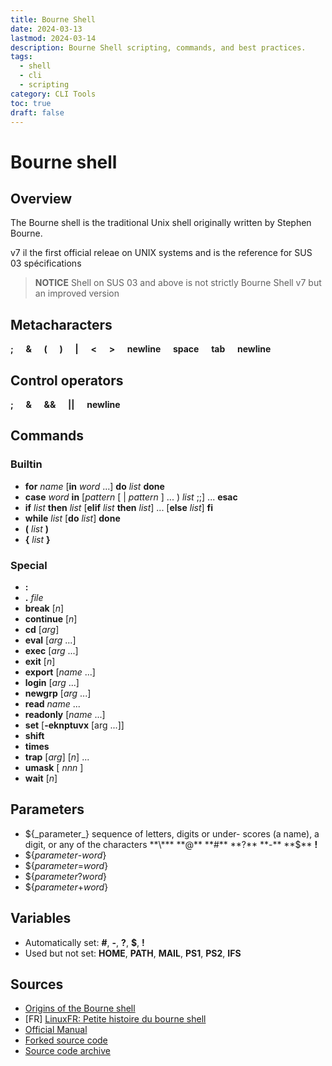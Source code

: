 ```yaml
---
title: Bourne Shell
date: 2024-03-13
lastmod: 2024-03-14
description: Bourne Shell scripting, commands, and best practices.
tags:
  - shell
  - cli
  - scripting
category: CLI Tools
toc: true
draft: false
---
```


# Bourne shell

## Overview

The Bourne shell is the traditional Unix shell originally written by Stephen Bourne.

v7 il the first official releae on UNIX systems and is the reference for SUS 03 spécifications

> **NOTICE** Shell on SUS 03 and above is not strictly Bourne Shell v7 but an improved version

## Metacharacters

**;**
&nbsp;&nbsp;&nbsp; **&**
&nbsp;&nbsp;&nbsp; **(**
&nbsp;&nbsp;&nbsp; **)**
&nbsp;&nbsp;&nbsp; **|**
&nbsp;&nbsp;&nbsp; **<**
&nbsp;&nbsp;&nbsp; **>**
&nbsp;&nbsp;&nbsp; **newline**
&nbsp;&nbsp;&nbsp; **space**
&nbsp;&nbsp;&nbsp; **tab**
&nbsp;&nbsp;&nbsp; **newline**

## Control operators

**;**
&nbsp;&nbsp;&nbsp; **&**
&nbsp;&nbsp;&nbsp; **&&**
&nbsp;&nbsp;&nbsp; **||**
&nbsp;&nbsp;&nbsp; **newline**

## Commands

### Builtin

- **for** _name_ [**in** _word_ ...] **do** _list_ **done**
- **case** _word_ **in** [_pattern_ [ | _pattern_ ] ... ) _list_ ;;] ... **esac**
- **if** _list_ **then** _list_ [**elif** _list_ **then** _list_] ... [**else** _list_] **fi**
- **while** _list_ [**do** _list_] **done**
- **(** _list_ **)**
- **{** _list_ **}**

### Special

- **:**
- **.** _file_
- **break** [_n_]
- **continue** [_n_]
- **cd** [_arg_]
- **eval** [_arg_ ...]
- **exec** [_arg_ ...]
- **exit** [_n_]
- **export** [_name_ ...]
- **login** [_arg_ ...]
- **newgrp** [_arg_ ...]
- **read** _name_ ...
- **readonly** [_name_ ...]
- **set** [**-eknptuvx** [arg ...]]
- **shift**
- **times**
- **trap** [_arg_] [_n_] ...
- **umask** [ _nnn_ ]
- **wait** [_n_]

## Parameters

- ${_parameter_} sequence of letters,	digits or  under-
    scores  (a name), a digit, or	any of the characters **\*** **@** **#** **?** **-** **$\*\* **!**
- ${_parameter_-_word_}
- ${_parameter_=_word_}
- ${_parameter_?_word_}
- ${_parameter_+_word_}

## Variables

- Automatically set: **#**, **-**, **?**, **$**, **!**
- Used but not set: **HOME**, **PATH**, **MAIL**, **PS1**, **PS2**, **IFS**

## Sources

- [Origins of the Bourne shell](https://www.in-ulm.de/~mascheck/bourne/index.html#origins)
- [FR] [LinuxFR: Petite histoire du bourne shell](https://linuxfr.org/news/petite-histoire-du-bourne-shell)
- [Official Manual](https://www.in-ulm.de/~mascheck/bourne/v7/)
- [Forked source code](https://github.com/rmonin/unix/tree/Research-V7/usr/src/cmd/sh)
- [Source code archive](https://www.tuhs.org/cgi-bin/utree.pl?file=V7/usr/src/cmd/sh)

